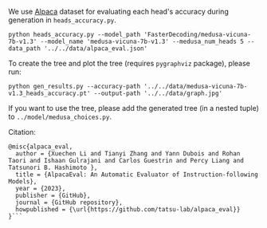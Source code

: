
We use [Alpaca](https://huggingface.co/datasets/tatsu-lab/alpaca_eval/blob/0cd24d711fe90d0c1aae5bde03fe98ee48ae52f8/alpaca_eval.json) dataset for evaluating each head's accuracy during generation in `heads_accuracy.py`.

```
python heads_accuracy.py --model_path 'FasterDecoding/medusa-vicuna-7b-v1.3' --model_name 'medusa-vicuna-7b-v1.3' --medusa_num_heads 5 --data_path '../../data/alpaca_eval.json'
```


To create the tree and plot the tree (requires `pygraphviz` package), please run:

```
python gen_results.py --accuracy-path '../../data/medusa-vicuna-7b-v1.3_heads_accuracy.pt' --output-path '../../data/graph.jpg'
```

If you want to use the tree, please add the generated tree (in a nested tuple) to `../model/medusa_choices.py`.

Citation:

```
@misc{alpaca_eval,
  author = {Xuechen Li and Tianyi Zhang and Yann Dubois and Rohan Taori and Ishaan Gulrajani and Carlos Guestrin and Percy Liang and Tatsunori B. Hashimoto },
  title = {AlpacaEval: An Automatic Evaluator of Instruction-following Models},
  year = {2023},
  publisher = {GitHub},
  journal = {GitHub repository},
  howpublished = {\url{https://github.com/tatsu-lab/alpaca_eval}}
}```